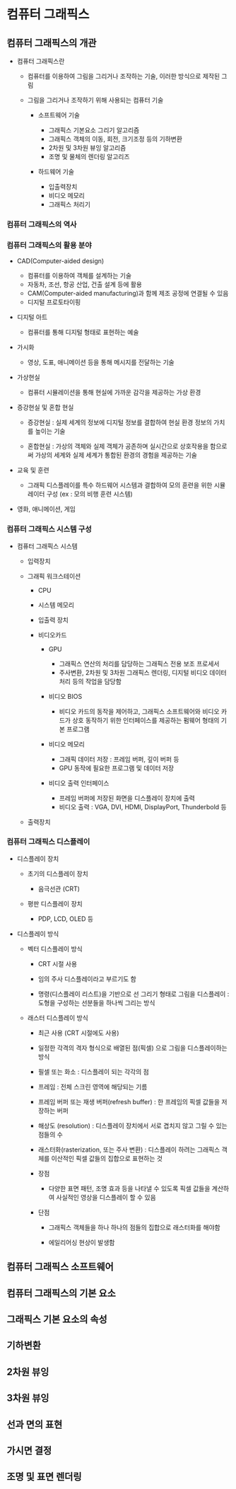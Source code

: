 # 컴퓨터 그래픽스

## 컴퓨터 그래픽스의 개관

- 컴퓨터 그래픽스란

  - 컴퓨터를 이용하여 그림을 그리거나 조작하는 기술, 이러한 방식으로 제작된 그림

  - 그림을 그리거나 조작하기 위해 사용되는 컴퓨터 기술

    - 소프트웨어 기술

      - 그래픽스 기본요소 그리기 알고리즘
      - 그래픽스 객체의 이동, 회전, 크기조정 등의 기하변환
      - 2차원 및 3차원 뷰잉 알고리즘
      - 조명 및 물체의 렌더링 알고리즈

    - 하드웨어 기술

      - 입출력장치
      - 비디오 메모리
      - 그래픽스 처리기

### 컴퓨터 그래픽스의 역사

### 컴퓨터 그래픽스의 활용 분야

- CAD(Computer-aided design)

  - 컴퓨터를 이용하여 객체를 설계하는 기술
  - 자동차, 조선, 항공 산업, 건출 설계 등에 활용
  - CAM(Computer-aided manufacturing)과 함께 제조 공정에 연결될 수 있음
  - 디지털 프로토타이핑

- 디지털 아트

  - 컴퓨터를 통해 디지털 형태로 표현하는 예술

- 가시화

  - 영상, 도표, 애니메이션 등을 통해 메시지를 전달하는 기술

- 가상현실

  - 컴퓨터 시뮬레이션을 통해 현실에 가까운 감각을 제공하는 가상 환경

- 증강현실 및 혼합 현실

  - 증강현실 : 실제 세계의 정보에 디지털 정보를 결합하여 현실 환경 정보의 가치를 높이는 기술

  - 혼합현실 : 가상의 객체와 실제 객체가 공존하며 실시간으로 상호작용을 함으로써 가상의 세계와 실제 세계가 통합된 환경의 경험을 제공하는 기술

- 교육 및 훈련

  - 그래픽 디스플레이를 특수 하드웨어 시스템과 결합하여 모의 훈련을 위한 시뮬레이터 구성 (ex : 모의 비행 훈련 시스템)

- 영화, 애니메이션, 게임

### 컴퓨터 그래픽스 시스템 구성

- 컴퓨터 그래픽스 시스템

  - 입력장치

  - 그래픽 워크스테이션

    - CPU
    - 시스템 메모리
    - 입출력 장치

    - 비디오카드

      - GPU

        - 그래픽스 연산의 처리를 담당하는 그래픽스 전용 보조 프로세서
        - 주사변환, 2차원 및 3차원 그래픽스 렌더링, 디지털 비디오 데이터 처리 등의 작업을 담당함

      - 비디오 BIOS

        - 비디오 카드의 동작을 제어하고, 그래픽스 소프트웨어와 비디오 카드가 상호 동작하기 위한 인터페이스를 제공하는 펌웨어 형태의 기본 프로그램

      - 비디오 메모리

        - 그래픽 데이터 저장 : 프레임 버퍼, 깊이 버퍼 등
        - GPU 동작에 필요한 프로그램 및 데이터 저장

      - 비디오 출력 인터페이스

        - 프레임 버퍼에 저장된 화면을 디스플레이 장치에 출력
        - 비디오 출력 : VGA, DVI, HDMI, DisplayPort, Thunderbold 등

  - 출력장치

### 컴퓨터 그래픽스 디스플레이

- 디스플레이 장치

  - 초기의 디스플레이 장치

    - 음극선관 (CRT)

  - 평판 디스플레이 장치

    - PDP, LCD, OLED 등

- 디스플레이 방식

  - 벡터 디스플레이 방식

    - CRT 시절 사용

    - 임의 주사 디스플레이라고 부르기도 함

    - 명령(디스플레이 리스트)을 기반으로 선 그리기 형태로 그림을 디스플레이 : 도형을 구성하는 선분들을 하나씩 그리는 방식

  - 래스터 디스플레이 방식

    - 최근 사용 (CRT 시절에도 사용)

    - 일정한 각격의 격자 형식으로 배열된 점(픽셀) 으로 그림을 디스플레이하는 방식

    - 필셀 또는 화소 : 디스플레이 되는 각각의 점

    - 프레임 : 전체 스크린 영역에 해당되는 기름

    - 프레임 버퍼 또는 재생 버퍼(refresh buffer) : 한 프레임의 픽셀 값들을 저장하는 버퍼

    - 해상도 (resolution) : 디스플레이 장치에서 서로 겹치지 않고 그릴 수 있는 점들의 수

    - 래스터화(rasterization, 또는 주사 변환) : 디스플레이 하려는 그래픽스 객체를 이산적인 픽셀 값들의 집합으로 표현하는 것

    - 장점

      - 다양한 표면 패턴, 조명 효과 등을 나타낼 수 있도록 픽셀 값들을 계산하여 사실적인 영상을 디스플레이 할 수 있음

    - 단점

      - 그래픽스 객체들을 하나 하나의 점들의 집합으로 래스터화를 해야함

      - 에일리어싱 현상이 발생함

## 컴퓨터 그래픽스 소프트웨어

## 컴퓨터 그래픽스의 기본 요소

## 그래픽스 기본 요소의 속성

## 기하변환

## 2차원 뷰잉

## 3차원 뷰잉

## 선과 면의 표현

## 가시면 결정

## 조명 및 표면 렌더링
